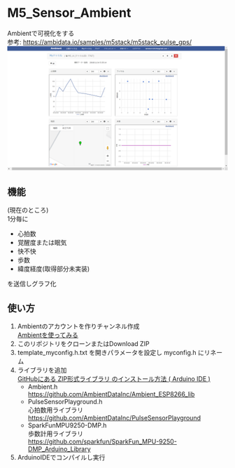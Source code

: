 # M5_Sensor_Ambient   
Ambientで可視化をする   
参考: https://ambidata.io/samples/m5stack/m5stack_pulse_gps/   
![スクリーンショット](https://github.com/tanopanta/image/blob/master/kenkyu/amb.png)
## 機能   
(現在のところ)   
1分毎に
- 心拍数
- 覚醒度または眠気
- 快不快
- 歩数
- 緯度経度(取得部分未実装)   

を送信しグラフ化
## 使い方   
1. Ambientのアカウントを作りチャンネル作成   
[Ambientを使ってみる](https://ambidata.io/docs/gettingstarted/)   
1. このリポジトリをクローンまたはDownload ZIP   
1. template_myconfig.h.txt を開きパラメータを設定し myconfig.h にリネーム   
1. ライブラリを追加   
[GitHubにある ZIP形式ライブラリ のインストール方法 ( Arduino IDE )](https://www.mgo-tec.com/arduino-ide-lib-zip-install)
    - Ambient.h   
    https://github.com/AmbientDataInc/Ambient_ESP8266_lib
    - PulseSensorPlayground.h   
    心拍数用ライブラリ
    https://github.com/AmbientDataInc/PulseSensorPlayground  
    - SparkFunMPU9250-DMP.h   
    歩数計用ライブラリ   
    https://github.com/sparkfun/SparkFun_MPU-9250-DMP_Arduino_Library   
1. ArduinoIDEでコンパイルし実行   